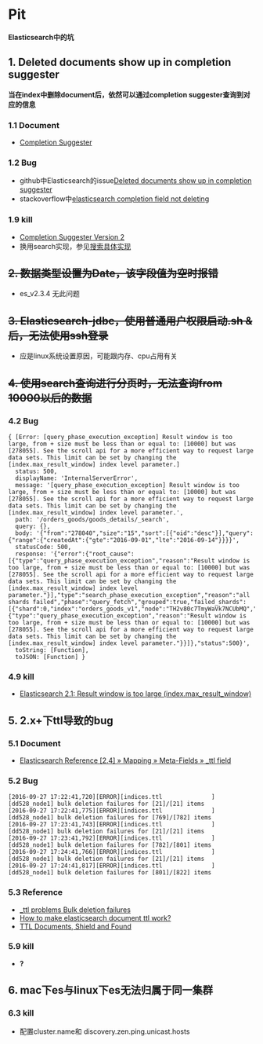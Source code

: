 
# Pit

**Elasticsearch中的坑**

## 1. Deleted documents show up in completion suggester
**当在index中删除document后，依然可以通过completion suggester查询到对应的信息**
### 1.1 Document
* [Completion Suggester](https://www.elastic.co/guide/en/elasticsearch/reference/current/search-suggesters-completion.html)

### 1.2 Bug
* github中Elasticsearch的issue[Deleted documents show up in completion suggester](https://github.com/elastic/elasticsearch/issues/7761)
* stackoverflow中[elasticsearch completion field not deleting](http://stackoverflow.com/questions/27074593/elasticsearch-completion-field-not-deleting)

### 1.9 kill
* [Completion Suggester Version 2](https://github.com/elastic/elasticsearch/issues/8909)
* 换用search实现，参见[搜索具体实现](./search/readme.md)


## ~~2. 数据类型设置为Date，该字段值为空时报错~~
* es_v2.3.4 无此问题

## ~~3. Elasticsearch-jdbc，使用普通用户权限启动.sh &后，无法使用ssh登录~~
* 应是linux系统设置原因，可能跟内存、cpu占用有关

## ~~4. 使用search查询进行分页时，无法查询from 10000以后的数据~~

### 4.2 Bug
```
{ [Error: [query_phase_execution_exception] Result window is too large, from + size must be less than or equal to: [10000] but was [278055]. See the scroll api for a more efficient way to request large data sets. This limit can be set by changing the [index.max_result_window] index level parameter.]
  status: 500,
  displayName: 'InternalServerError',
  message: '[query_phase_execution_exception] Result window is too large, from + size must be less than or equal to: [10000] but was [278055]. See the scroll api for a more efficient way to request large data sets. This limit can be set by changing the [index.max_result_window] index level parameter.',
  path: '/orders_goods/goods_details/_search',
  query: {},
  body: '{"from":"278040","size":"15","sort":[{"oid":"desc"}],"query":{"range":{"createdAt":{"gte":"2016-09-01","lte":"2016-09-14"}}}}',
  statusCode: 500,
  response: '{"error":{"root_cause":[{"type":"query_phase_execution_exception","reason":"Result window is too large, from + size must be less than or equal to: [10000] but was [278055]. See the scroll api for a more efficient way to request large data sets. This limit can be set by changing the [index.max_result_window] index level parameter."}],"type":"search_phase_execution_exception","reason":"all shards failed","phase":"query_fetch","grouped":true,"failed_shards":[{"shard":0,"index":"orders_goods_v1","node":"TH2v80c7TmyWaVk7NCUbMQ","reason":{"type":"query_phase_execution_exception","reason":"Result window is too large, from + size must be less than or equal to: [10000] but was [278055]. See the scroll api for a more efficient way to request large data sets. This limit can be set by changing the [index.max_result_window] index level parameter."}}]},"status":500}',
  toString: [Function],
  toJSON: [Function] }
```
### 4.9 kill
* [Elasticsearch 2.1: Result window is too large (index.max_result_window)](http://stackoverflow.com/questions/35206409/elasticsearch-2-1-result-window-is-too-large-index-max-result-window)


## 5. 2.x+下ttl导致的bug

### 5.1 Document
- [Elasticsearch Reference [2.4] » Mapping » Meta-Fields » _ttl field](https://www.elastic.co/guide/en/elasticsearch/reference/current/mapping-ttl-field.html)

### 5.2 Bug
```
[2016-09-27 17:22:41,720][ERROR][indices.ttl              ] [dd528_node1] bulk deletion failures for [21]/[21] items
[2016-09-27 17:22:41,775][ERROR][indices.ttl              ] [dd528_node1] bulk deletion failures for [769]/[782] items
[2016-09-27 17:23:41,743][ERROR][indices.ttl              ] [dd528_node1] bulk deletion failures for [21]/[21] items
[2016-09-27 17:23:41,792][ERROR][indices.ttl              ] [dd528_node1] bulk deletion failures for [782]/[801] items
[2016-09-27 17:24:41,766][ERROR][indices.ttl              ] [dd528_node1] bulk deletion failures for [21]/[21] items
[2016-09-27 17:24:41,817][ERROR][indices.ttl              ] [dd528_node1] bulk deletion failures for [801]/[822] items
```
### 5.3 Reference
- [_ttl problems Bulk deletion failures](https://discuss.elastic.co/t/-ttl-problems-bulk-deletion-failures/40222/3)
- [How to make elasticsearch document ttl work?](http://stackoverflow.com/questions/16914864/how-to-make-elasticsearch-document-ttl-work)
- [TTL Documents, Shield and Found](https://www.elastic.co/blog/ttl-documents-shield-and-found)

### 5.9 kill
-  **?**

## 6. mac下es与linux下es无法归属于同一集群

### 6.3 kill
- 配置cluster.name和 discovery.zen.ping.unicast.hosts


